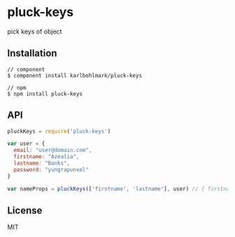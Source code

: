 # pluck-keys

  pick keys of object

## Installation

    // component
    $ component install karlbohlmark/pluck-keys
    
    // npm
    $ npm install pluck-keys


## API
```javascript
pluckKeys = require('pluck-keys')

var user = {
  email: "user@domain.com",
  firstname: "Azealia",
  lastname: "Banks",
  password: "yungrapunxel"
}

var nameProps = pluckKeys(['firstname', 'lastname'], user) // { firstname: "Azealia", lastname: "Banks" }
```
## License

  MIT
